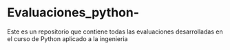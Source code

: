 # Evaluaciones_python-
Este es un repositorio que contiene todas las evaluaciones desarrolladas en el curso de Python aplicado a la ingenieria
